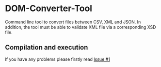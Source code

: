 # DOM-Converter-Tool
Command line tool to convert files between CSV, XML and JSON. In addition, the tool must be able to validate XML file via a corresponding XSD file.

## Compilation and execution
If you have any problems please firstly read [Issue #1](https://github.com/derectus/fconverter-tool/issues/1)


